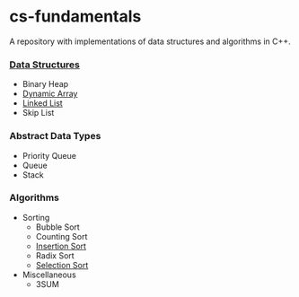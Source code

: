 # cs-fundamentals

A repository with implementations of data structures and algorithms in C++.

### [Data Structures](/data-structures)
* Binary Heap
* [Dynamic Array](/data-structures/dynamic-array)
* [Linked List](/data-structures/linked-list)
* Skip List

### Abstract Data Types
* Priority Queue
* Queue
* Stack

### Algorithms
* Sorting
  * Bubble Sort
  * Counting Sort
  * [Insertion Sort](/algorithms/sorting/insertion-sort.cc)
  * Radix Sort
  * [Selection Sort](/algorithms/sorting/selection-sort.cc)
* Miscellaneous
  * 3SUM
